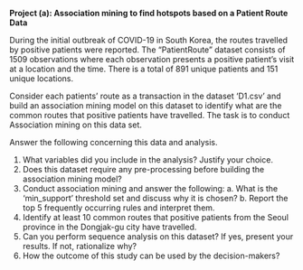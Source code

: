 **Project (a): Association mining to find hotspots based on a Patient Route Data**

During the initial outbreak of COVID-19 in South Korea, the routes travelled by positive patients were reported. The “PatientRoute” dataset consists of 1509 observations where each observation presents a positive patient’s visit at a location and the time. There is a total of 891 unique patients and 151 unique locations.

Consider each patients’ route as a transaction in the dataset ‘D1.csv’ and build an association mining model on this dataset to identify what are the common routes that positive patients have travelled. The task is to conduct Association mining on this data set.

Answer the following concerning this data and analysis.
1. What variables did you include in the analysis? Justify your choice.
2. Does this dataset require any pre-processing before building the association mining model?
3. Conduct association mining and answer the following:
a. What is the ‘min_support’ threshold set and discuss why it is chosen?
b. Report the top 5 frequently occurring rules and interpret them.
4. Identify at least 10 common routes that positive patients from the Seoul province in the Dongjak-gu city have travelled.
5. Can you perform sequence analysis on this dataset? If yes, present your results. If not, rationalize why?
6. How the outcome of this study can be used by the decision-makers?
